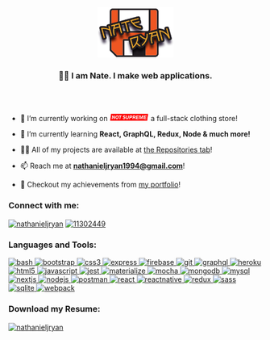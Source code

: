 <div align="center"><a href="https://nathanryan.tech/"><img width="30%" src="./logo_img/NRfull.png"></a></div>
<h3 align="center">👋🏽 I am Nate. I make web applications.</h3>
<br>
<br>

- 🔭 I’m currently working on  <span><a href="https://github.com/VolksRat71/advancedReact"><img height="15px" src="./logo_img/NotSupreme.png" /></a></span> a full-stack clothing store!

- 🌱 I’m currently learning **React, GraphQL, Redux, Node & much more!**

- 👨‍💻 All of my projects are available at [the Repositories tab](https://github.com/VolksRat71?tab=repositories)!

- 📫 Reach me at **nathanieljryan1994@gmail.com**!

- 📄 Checkout my achievements from [my portfolio](https://nathanryan.tech/)!


<h3 align="left">Connect with me:</h3>
<p align="left">
    <a href="https://linkedin.com/in/nathanieljryan" target="blank"><img align="center"
            src="https://cdn.jsdelivr.net/npm/simple-icons@3.0.1/icons/linkedin.svg" alt="nathanieljryan" height="30"
            width="40" /></a>
    <a href="https://stackoverflow.com/users/11302449" target="blank"><img align="center"
            src="https://cdn.jsdelivr.net/npm/simple-icons@3.0.1/icons/stackoverflow.svg" alt="11302449" height="30"
            width="40" /></a>
</p>


<h3 align="left">Languages and Tools:</h3>
<p align="left">
    <a href="https://www.gnu.org/software/bash/" target="_blank"> <img
            src="https://www.vectorlogo.zone/logos/gnu_bash/gnu_bash-icon.svg" alt="bash" width="40" height="40" /> </a>
    <a href="https://getbootstrap.com" target="_blank"> <img
            src="https://devicons.github.io/devicon/devicon.git/icons/bootstrap/bootstrap-plain.svg" alt="bootstrap"
            width="40" height="40" /> </a> <a href="https://www.w3schools.com/css/" target="_blank"> <img
            src="https://devicons.github.io/devicon/devicon.git/icons/css3/css3-original-wordmark.svg" alt="css3"
            width="40" height="40" /> </a> <a href="https://expressjs.com" target="_blank"> <img
            src="https://devicons.github.io/devicon/devicon.git/icons/express/express-original-wordmark.svg"
            alt="express" width="40" height="40" /> </a> <a href="https://firebase.google.com/" target="_blank"> <img
            src="https://www.vectorlogo.zone/logos/firebase/firebase-icon.svg" alt="firebase" width="40" height="40" />
    </a> <a href="https://git-scm.com/" target="_blank"> <img
            src="https://www.vectorlogo.zone/logos/git-scm/git-scm-icon.svg" alt="git" width="40" height="40" /> </a> <a
        href="https://graphql.org" target="_blank"> <img
            src="https://www.vectorlogo.zone/logos/graphql/graphql-icon.svg" alt="graphql" width="40" height="40" />
    </a> <a href="https://heroku.com" target="_blank"> <img
            src="https://www.vectorlogo.zone/logos/heroku/heroku-icon.svg" alt="heroku" width="40" height="40" /> </a>
    <a href="https://www.w3.org/html/" target="_blank"> <img
            src="https://devicons.github.io/devicon/devicon.git/icons/html5/html5-original-wordmark.svg" alt="html5"
            width="40" height="40" /> </a> <a href="https://developer.mozilla.org/en-US/docs/Web/JavaScript"
        target="_blank"> <img
            src="https://devicons.github.io/devicon/devicon.git/icons/javascript/javascript-original.svg"
            alt="javascript" width="40" height="40" /> </a> <a href="https://jestjs.io" target="_blank"> <img
            src="https://www.vectorlogo.zone/logos/jestjsio/jestjsio-icon.svg" alt="jest" width="40" height="40" /> </a>
    <a href="https://materializecss.com/" target="_blank"> <img
            src="https://raw.githubusercontent.com/prplx/svg-logos/5585531d45d294869c4eaab4d7cf2e9c167710a9/svg/materialize.svg"
            alt="materialize" width="40" height="40" /> </a> <a href="https://mochajs.org" target="_blank"> <img
            src="https://www.vectorlogo.zone/logos/mochajs/mochajs-icon.svg" alt="mocha" width="40" height="40" /> </a>
    <a href="https://www.mongodb.com/" target="_blank"> <img
            src="https://devicons.github.io/devicon/devicon.git/icons/mongodb/mongodb-original-wordmark.svg"
            alt="mongodb" width="40" height="40" /> </a> <a href="https://www.mysql.com/" target="_blank"> <img
            src="https://devicons.github.io/devicon/devicon.git/icons/mysql/mysql-original-wordmark.svg" alt="mysql"
            width="40" height="40" /> </a> <a href="https://nextjs.org/" target="_blank"> <img
            src="https://cdn.worldvectorlogo.com/logos/nextjs-3.svg" alt="nextjs" width="40" height="40" /> </a> <a
        href="https://nodejs.org" target="_blank"> <img
            src="https://devicons.github.io/devicon/devicon.git/icons/nodejs/nodejs-original-wordmark.svg" alt="nodejs"
            width="40" height="40" /> </a> <a href="https://postman.com" target="_blank"> <img
            src="https://www.vectorlogo.zone/logos/getpostman/getpostman-icon.svg" alt="postman" width="40"
            height="40" /> </a> <a href="https://reactjs.org/" target="_blank"> <img
            src="https://devicons.github.io/devicon/devicon.git/icons/react/react-original-wordmark.svg" alt="react"
            width="40" height="40" /> </a> <a href="https://reactnative.dev/" target="_blank"> <img
            src="https://reactnative.dev/img/header_logo.svg" alt="reactnative" width="40" height="40" /> </a> <a
        href="https://redux.js.org" target="_blank"> <img
            src="https://devicons.github.io/devicon/devicon.git/icons/redux/redux-original.svg" alt="redux" width="40"
            height="40" /> </a> <a href="https://sass-lang.com" target="_blank"> <img
            src="https://devicons.github.io/devicon/devicon.git/icons/sass/sass-original.svg" alt="sass" width="40"
            height="40" /> </a> <a href="https://www.sqlite.org/" target="_blank"> <img
            src="https://www.vectorlogo.zone/logos/sqlite/sqlite-icon.svg" alt="sqlite" width="40" height="40" /> </a>
    <a href="https://webpack.js.org" target="_blank"> <img
            src="https://devicons.github.io/devicon/devicon.git/icons/webpack/webpack-original.svg" alt="webpack"
            width="40" height="40" /> </a>
<h3 align="left">Download my Resume:</h3>
<p align="left">
    <a href="https://nathanryan.tech/document/NathanielRyanResume.pdf" target="blank"><img align="center"
            src="https://cdn.jsdelivr.net/npm/simple-icons@3.0.1/icons/docusign.svg" alt="nathanieljryan" height="30"
            width="40" /></a>
</p>
</p>
